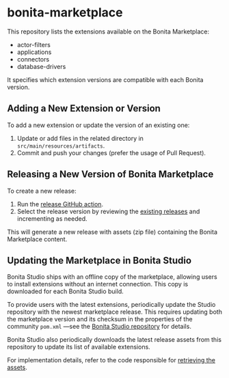 # bonita-marketplace

This repository lists the extensions available on the Bonita Marketplace:
- actor-filters
- applications
- connectors
- database-drivers

It specifies which extension versions are compatible with each Bonita version.

## Adding a New Extension or Version

To add a new extension or update the version of an existing one:

1. Update or add files in the related directory in `src/main/resources/artifacts`.
2. Commit and push your changes (prefer the usage of Pull Request).

## Releasing a New Version of Bonita Marketplace

To create a new release:

1. Run the [release GitHub action]([.github/workflows/release.yml](https://github.com/bonitasoft/bonita-marketplace/actions/workflows/release.yml)).
2. Select the release version by reviewing the [existing releases](https://github.com/bonitasoft/bonita-marketplace/releases) and incrementing as needed.

This will generate a new release with assets (zip file) containing the Bonita Marketplace content.

## Updating the Marketplace in Bonita Studio

Bonita Studio ships with an offline copy of the marketplace, allowing users to install extensions without an internet connection. This copy is downloaded for each Bonita Studio build.

To provide users with the latest extensions, periodically update the Studio repository with the newest marketplace release. This requires updating both the marketplace version and its checksum in the properties of the community `pom.xml` —see the [Bonita Studio repository](https://github.com/bonitasoft/bonita-studio/blob/38fce4513e1fddfa1496e75494dbad028722fe24/pom.xml#L23-L24) for details.

Bonita Studio also periodically downloads the latest release assets from this repository to update its list of available extensions.

For implementation details, refer to the code responsible for [retrieving the assets](https://github.com/bonitasoft/bonita-studio/blob/10.2.0/bundles/plugins/org.bonitasoft.studio.application/src/org/bonitasoft/studio/application/ui/control/model/dependency/BonitaMarketplace.java#L149-L165).
